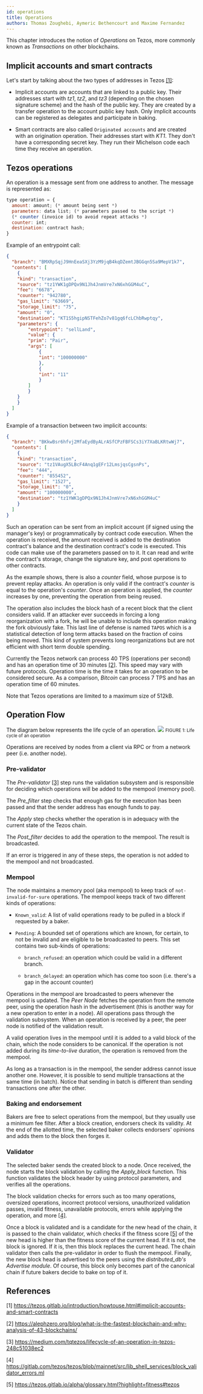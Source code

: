 ```yaml
---
id: operations
title: Operations
authors: Thomas Zoughebi, Aymeric Bethencourt and Maxime Fernandez
---
```


This chapter introduces the notion of _Operations_ on Tezos, more commonly known as _Transactions_ on other blockchains. 

## Implicit accounts and smart contracts
Let's start by talking about the two types of addresses in Tezos [[1]](/tezos-basics/intro_to_operation#referencess): 

* Implicit accounts are accounts that are linked to a public key. Their addresses start with _tz1_, _tz2_, and _tz3_ (depending on the chosen signature scheme) and the hash of the public key. They are created by a transfer operation to the account public key hash. Only implicit accounts can be registered as delegates and participate in baking.
  
* Smart contracts are also called `Originated accounts` and are created with an origination operation. Their addresses start with _KT1_. They don't have a corresponding secret key. They run their Michelson code each time they receive an operation.

## Tezos operations
An operation is a message sent from one address to another. The message is represented as:
```js
type operation = {
  amount: amount; (* amount being sent *)
  parameters: data list; (* parameters passed to the script *)
  (* counter (invoice id) to avoid repeat attacks *)
  counter: int;
  destination: contract hash;
}
```

Example of an entrypoint call:
```json
{
  "branch": "BMXRpSqjJ9HnEeaSXj3YzM9jqB4kqDZemtJBGGqn5Sa9MepV1k7",
  "contents": [
	{
  	"kind": "transaction",
  	"source": "tz1YWK1gDPQx9N1Jh4JnmVre7xN6xhGGM4uC",
  	"fee": "6678",
  	"counter": "942780",
  	"gas_limit": "63669",
  	"storage_limit": "75",
  	"amount": "0",
  	"destination": "KT1S5hgipNSTFehZo7v81gq6fcLChbRwptqy",
  	"parameters": {
    	"entrypoint": "sellLand",
    	"value": {
      	"prim": "Pair",
      	"args": [
        	{
          	"int": "100000000"
        	},
        	{
          	"int": "11"
        	}
      	]
    	}
  	}
	}
  ]
}
```
Example of a transaction between two implicit accounts:

```json
{
  "branch": "BKkwBsr6hfvj2MfaEydByALrASfCPzFBFSCs3iY7XaBLKRtwWj7",
  "contents": [
	{
  	"kind": "transaction",
  	"source": "tz1VAugX5LBcF4Anq1gEFr12LmsjqsCgsnPs",
  	"fee": "444",
  	"counter": "855452",
  	"gas_limit": "1527",
  	"storage_limit": "0",
  	"amount": "100000000",
  	"destination": "tz1YWK1gDPQx9N1Jh4JnmVre7xN6xhGGM4uC"
	}
  ]
}
```

Such an operation can be sent from an implicit account (if signed using the manager's key) or programmatically by contract code execution. When the operation is received, the amount received is added to the destination contract's balance and the destination contract's code is executed. This code can make use of the parameters passed on to it. It can read and write the contract's storage, change the signature key, and post operations to other contracts.

As the example shows, there is also a _counter_ field, whose purpose is to prevent replay attacks. An operation is only valid if the contract's _counter_ is equal to the operation's _counter_. Once an operation is applied, the _counter_ increases by one, preventing the operation from being reused.

The operation also includes the block hash of a recent block that the client considers valid. If an attacker ever succeeds in forcing a long reorganization with a fork, he will be unable to include this operation making the fork obviously fake. This last line of defense is named `TAPOS` which is a statistical detection of long term attacks based on the fraction of coins being moved. This kind of system prevents long reorganizations but are not efficient with short term double spending.

Currently the Tezos network can process 40 TPS (operations per second) and has an operation time of 30 minutes [[2]](/tezos-basics/intro_to_operation#referencess). This speed may vary with future protocols. Operation time is the time it takes for an operation to be considered secure. As a comparison, _Bitcoin_ can process 7 TPS and has an operation time of 60 minutes. 

Note that Tezos operations are limited to a maximum size of 512kB.

## Operation Flow 

The diagram below represents the life cycle of an operation.
![](../../static/img/tezos-basics/operation_flow.svg)
<small className="figure">FIGURE 1: Life cycle of an operation</small>

Operations are received by nodes from a client via RPC or from a network peer (i.e. another node).

### Pre-validator
The *Pre-validator* [[3]](/tezos-basics/intro_to_operation#referencess) step runs the validation subsystem and is responsible for deciding which operations will be added to the mempool (memory pool). 

The *Pre_filter* step checks that enough gas for the execution has been passed and that the sender address has enough funds to pay.

The *Apply* step checks whether the operation is in adequacy with the current state of the Tezos chain.

The *Post_filter* decides to add the operation to the mempool. The result is broadcasted.

If an error is triggered in any of these steps, the operation is not added to the mempool and not broadcasted.

### Mempool
The node maintains a memory pool (aka mempool) to keep track of `not-invalid-for-sure` operations. The mempool keeps track of two different kinds of operations:

* `Known_valid`: A list of valid operations ready to be pulled in a block if requested by a baker.

* `Pending`: A bounded set of operations which are known, for certain, to not be invalid and are eligible to be broadcasted to peers. This set contains two sub-kinds of operations:

    * `branch_refused`: an operation which could be valid in a different branch.

    * `branch_delayed`: an operation which has come too soon (i.e. there's a gap in the account counter)

Operations in the mempool are broadcasted to peers whenever the mempool is updated. The _Peer Node_ fetches the operation from the remote peer, using the operation hash in the advertisement (this is another way for a new operation to enter in a node). All operations pass through the validation subsystem. When an operation is received by a peer, the peer node is notified of the validation result.

A valid operation lives in the mempool until it is added to a valid block of the chain, which the node considers to be canonical. If the operation is not added during its _time-to-live_ duration, the operation is removed from the mempool.

As long as a transaction is in the mempool, the sender address cannot issue another one. However, it is possible to send multiple transactions at the same time (in  batch). Notice that sending in batch is different than sending transactions one after the other.

### Baking and endorsement 
Bakers are free to select operations from the mempool, but they usually use a minimum fee filter. After a block creation, endorsers check its validity. At the end of the allotted time, the selected baker collects endorsers' opinions and adds them to the block then forges it.

### Validator
The selected baker sends the created block to a node. Once received, the node starts the block validation by calling the *Apply_block* function. This function validates the block header by using protocol parameters, and verifies all the operations.

The block validation checks for errors such as too many operations, oversized operations, incorrect protocol versions, unauthorized validation passes, invalid fitness, unavailable protocols, errors while applying the operation, and more [[4]](/tezos-basics/intro_to_operation#referencess).

Once a block is validated and is a candidate for the new head of the chain, it is passed to the chain validator, which checks if the fitness score [[5]](/tezos-basics/intro_to_operation#referencess) of the new head is higher than the fitness score of the current head. If it is not, the block is ignored. If it is, then this block replaces the current head. The chain validator then calls the pre-validator in order to flush the mempool. Finally, the new block head is advertised to the peers using the *distributed_db's Advertise module*. Of course, this block only becomes part of the canonical chain if future bakers decide to bake on top of it.

## References
[1] https://tezos.gitlab.io/introduction/howtouse.html#implicit-accounts-and-smart-contracts

[2] https://alephzero.org/blog/what-is-the-fastest-blockchain-and-why-analysis-of-43-blockchains/

[3] https://medium.com/tqtezos/lifecycle-of-an-operation-in-tezos-248c51038ec2

[4] https://gitlab.com/tezos/tezos/blob/mainnet/src/lib_shell_services/block_validator_errors.ml

[5] https://tezos.gitlab.io/alpha/glossary.html?highlight=fitness#tezos

